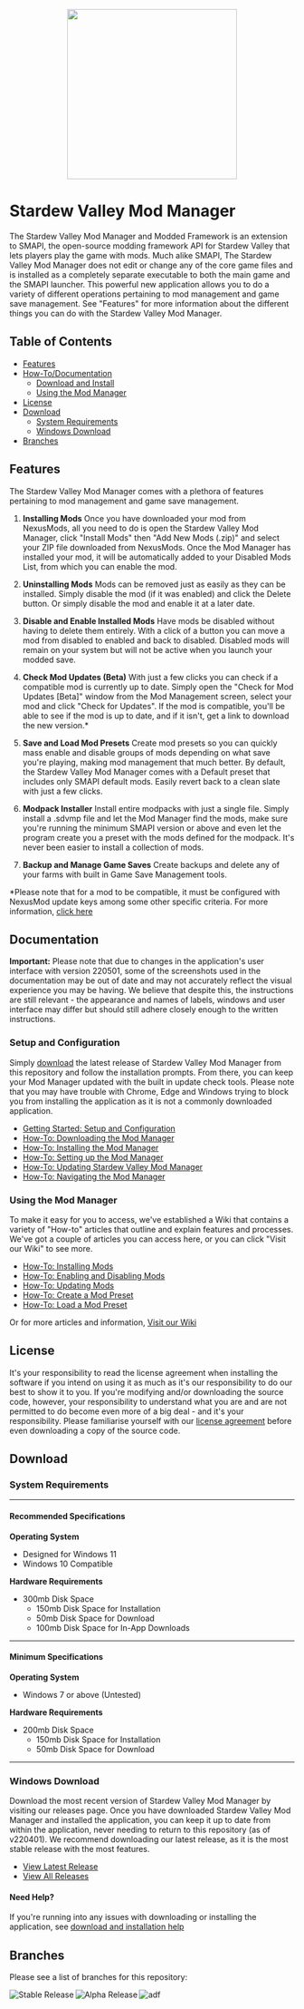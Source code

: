 <p align="center">
<img height=300px src="https://github.com/RyanWalpoleEnterprises/Stardew-Valley/raw/release-stable/web/SDVMM_Logo.png?raw=true">
</p>

# Stardew Valley Mod Manager

The Stardew Valley Mod Manager and Modded Framework is an extension to SMAPI, the open-source modding framework API for Stardew Valley that lets players play the game with mods. Much alike SMAPI, The Stardew Valley Mod Manager does not edit or change any of the core game files and is installed as a completely separate executable to both the main game and the SMAPI launcher. This powerful new application allows you to do a variety of different operations pertaining to mod management and game save management. See "Features" for more information about the different things you can do with the Stardew Valley Mod Manager.

## Table of Contents

- [Features](#features)
- [How-To/Documentation](#documentation)
  - [Download and Install](#setup-and-configuration)
  - [Using the Mod Manager](#using-the-mod-manager)
- [License](#license)
- [Download](#download)
    - [System Requirements](#system-requirements)
    - [Windows Download](#windows-download)
- [Branches](#branches)

## Features
The Stardew Valley Mod Manager comes with a plethora of features pertaining to mod management and game save management.

1. <b>Installing Mods</b>
Once you have downloaded your mod from NexusMods, all you need to do is open the Stardew Valley Mod Manager, click "Install Mods" then "Add New Mods (.zip)" and select your ZIP file downloaded from NexusMods. Once the Mod Manager has installed your mod, it will be automatically added to your Disabled Mods List, from which you can enable the mod.

2. <b>Uninstalling Mods</b>
Mods can be removed just as easily as they can be installed. Simply disable the mod (if it was enabled) and click the Delete button. Or simply disable the mod and enable it at a later date.

3. <b>Disable and Enable Installed Mods</b>
Have mods be disabled without having to delete them entirely. With a click of a button you can move a mod from disabled to enabled and back to disabled. Disabled mods will remain on your system but will not be active when you launch your modded save.

4. <b>Check Mod Updates (Beta)</b>
With just a few clicks you can check if a compatible mod is currently up to date. Simply open the "Check for Mod Updates [Beta]" window from the Mod Management screen, select your mod and click "Check for Updates". If the mod is compatible, you'll be able to see if the mod is up to date, and if it isn't, get a link to download the new version.*

5. <b>Save and Load Mod Presets</b>
Create mod presets so you can quickly mass enable and disable groups of mods depending on what save you're playing, making mod management that much better. By default, the Stardew Valley Mod Manager comes with a Default preset that includes only SMAPI default mods. Easily revert back to a clean slate with just a few clicks.

6. <b>Modpack Installer</b>
Install entire modpacks with just a single file. Simply install a .sdvmp file and let the Mod Manager find the mods, make sure you're running the minimum SMAPI version or above and even let the program create you a preset with the mods defined for the modpack. It's never been easier to install a collection of mods.

7. <b>Backup and Manage Game Saves</b>
Create backups and delete any of your farms with built in Game Save Management tools.

*Please note that for a mod to be compatible, it must be configured with NexusMod update keys among some other specific criteria. For more information, [click here](https://rwe-labs.gitbook.io/sdvmm/developer/developing-for-stardew-valley-mod-manager)

## Documentation
<b>Important:</b> Please note that due to changes in the application's user interface with version 220501, some of the screenshots used in the documentation may be out of date and may not accurately reflect the visual experience you may be having. We believe that despite this, the instructions are still relevant - the appearance and names of labels, windows and user interface may differ but should still adhere closely enough to the written instructions.

### Setup and Configuration
Simply [download](#download) the latest release of Stardew Valley Mod Manager from this repository and follow the installation prompts. From there, you can keep your Mod Manager updated with the built in update check tools. Please note that you may have trouble with Chrome, Edge and Windows trying to block you from installing the application as it is not a commonly downloaded application.

- [Getting Started: Setup and Configuration](https://rwe-labs.gitbook.io/sdvmm/getting-started/setup-and-configuration)
- [How-To: Downloading the Mod Manager](https://rwe-labs.gitbook.io/sdvmm/getting-started/setup-and-configuration/downloading-the-application)
- [How-To: Installing the Mod Manager](https://rwe-labs.gitbook.io/sdvmm/getting-started/setup-and-configuration/installing-the-application)
- [How-To: Setting up the Mod Manager](https://rwe-labs.gitbook.io/sdvmm/getting-started/setup-and-configuration/setting-up-the-application)
- [How-To: Updating Stardew Valley Mod Manager](https://rwe-labs.gitbook.io/sdvmm/getting-started/updating-the-mod-manager)
- [How-To: Navigating the Mod Manager](https://rwe-labs.gitbook.io/sdvmm/getting-started/navigating-the-mod-manager)

### Using the Mod Manager
To make it easy for you to access, we've established a Wiki that contains a variety of "How-to" articles that outline and explain features and processes. We've got a couple of articles you can access here, or you can click "Visit our Wiki" to see more.

- [How-To: Installing Mods](https://rwe-labs.gitbook.io/sdvmm/mod-management/installing-mods)
- [How-To: Enabling and Disabling Mods](https://rwe-labs.gitbook.io/sdvmm/mod-management/enabling-and-disabling-mods)
- [How-To: Updating Mods](https://rwe-labs.gitbook.io/sdvmm/mod-management/updating-mods)
- [How-To: Create a Mod Preset](https://rwe-labs.gitbook.io/sdvmm/mod-management/mod-presets/create-a-mod-preset)
- [How-To: Load a Mod Preset](https://rwe-labs.gitbook.io/sdvmm/mod-management/mod-presets/load-a-mod-preset)

Or for more articles and information, [Visit our Wiki](https://rwe-labs.gitbook.io/sdvmm/)

## License
It's your responsibility to read the license agreement when installing the software if you intend on using it as much as it's our responsibility to do our best to show it to you.
If you're modifying and/or downloading the source code, however, your responsibility to understand what you are and are not permitted to do become even more of a big deal - and it's your responsibility. Please familiarise yourself with our [license agreement](https://github.com/RyanWalpoleEnterprises/Stardew-Valley-Mod-Manager/release-stable/LICENSE.md) before even downloading a copy of the source code.

## Download
### System Requirements
<hr>

#### Recommended Specifications
<b>Operating System</b>
- Designed for Windows 11
- Windows 10 Compatible

<b>Hardware Requirements</b>
- 300mb Disk Space
    - 150mb Disk Space for Installation
    - 50mb Disk Space for Download
    - 100mb Disk Space for In-App Downloads

<hr>

#### Minimum Specifications
<b>Operating System</b>
- Windows 7 or above (Untested)

<b>Hardware Requirements</b>
- 200mb Disk Space
    - 150mb Disk Space for Installation
    - 50mb Disk Space for Download

<hr>

### Windows Download
Download the most recent version of Stardew Valley Mod Manager by visiting our releases page. Once you have downloaded Stardew Valley Mod Manager and installed the application, you can keep it up to date from within the application, never needing to return to this repository (as of v220401). We recommend downloading our latest release, as it is the most stable release with the most features.

- [View Latest Release](https://github.com/RyanWalpoleEnterprises/Stardew-Valley-Mod-Manager/releases/latest)
- [View All Releases](https://github.com/RyanWalpoleEnterprises/Stardew-Valley-Mod-Manager/releases)

#### Need Help?
If you're running into any issues with downloading or installing the application, see [download and installation help](#download-and-install.)

## Branches

Please see a list of branches for this repository: 

<p align="left" style="margin-bottom: 1px !important;">
  <a href="https://github.com/RyanWalpoleEnterprises/Stardew-Valley-Mod-Manager/tree/release-stable">
    <img  src="https://raw.githubusercontent.com/RyanWalpoleEnterprises/Stardew-Valley-Mod-Manager/release-stable/web/Srelease-stable.png" alt="Stable Release" align="left">
  </a>
 <a href="https://github.com/RyanWalpoleEnterprises/Stardew-Valley-Mod-Manager/tree/release-alpha">
    <img  src="https://raw.githubusercontent.com/RyanWalpoleEnterprises/Stardew-Valley-Mod-Manager/release-stable/web/Srelease-alpha.png" alt="Alpha Release" align="left">
  </a>
  <a href="https://github.com/RyanWalpoleEnterprises/Stardew-Valley-Mod-Manager/tree/development">
    <img  src="https://raw.githubusercontent.com/RyanWalpoleEnterprises/Stardew-Valley-Mod-Manager/release-stable/web/Srelease-development.png" alt="adf" align="left">
  </a>
</p>
